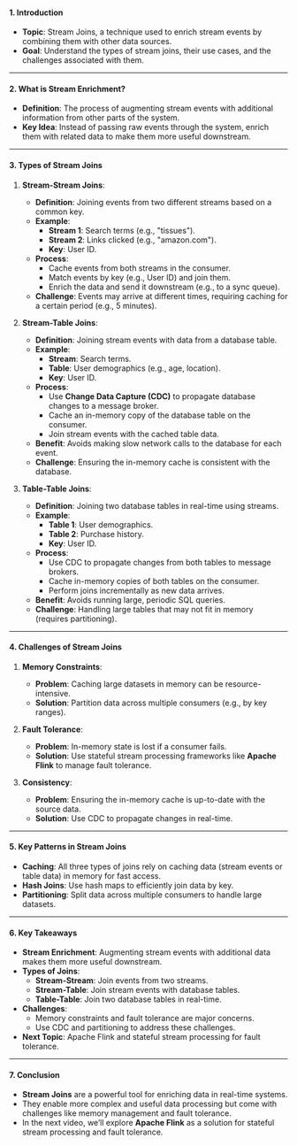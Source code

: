 #### **1. Introduction**
- **Topic**: Stream Joins, a technique used to enrich stream events by combining them with other data sources.
- **Goal**: Understand the types of stream joins, their use cases, and the challenges associated with them.

---

#### **2. What is Stream Enrichment?**
- **Definition**: The process of augmenting stream events with additional information from other parts of the system.
- **Key Idea**: Instead of passing raw events through the system, enrich them with related data to make them more useful downstream.

---

#### **3. Types of Stream Joins**
1. **Stream-Stream Joins**:
   - **Definition**: Joining events from two different streams based on a common key.
   - **Example**: 
     - **Stream 1**: Search terms (e.g., "tissues").
     - **Stream 2**: Links clicked (e.g., "amazon.com").
     - **Key**: User ID.
   - **Process**:
     - Cache events from both streams in the consumer.
     - Match events by key (e.g., User ID) and join them.
     - Enrich the data and send it downstream (e.g., to a sync queue).
   - **Challenge**: Events may arrive at different times, requiring caching for a certain period (e.g., 5 minutes).

2. **Stream-Table Joins**:
   - **Definition**: Joining stream events with data from a database table.
   - **Example**:
     - **Stream**: Search terms.
     - **Table**: User demographics (e.g., age, location).
     - **Key**: User ID.
   - **Process**:
     - Use **Change Data Capture (CDC)** to propagate database changes to a message broker.
     - Cache an in-memory copy of the database table on the consumer.
     - Join stream events with the cached table data.
   - **Benefit**: Avoids making slow network calls to the database for each event.
   - **Challenge**: Ensuring the in-memory cache is consistent with the database.

3. **Table-Table Joins**:
   - **Definition**: Joining two database tables in real-time using streams.
   - **Example**:
     - **Table 1**: User demographics.
     - **Table 2**: Purchase history.
     - **Key**: User ID.
   - **Process**:
     - Use CDC to propagate changes from both tables to message brokers.
     - Cache in-memory copies of both tables on the consumer.
     - Perform joins incrementally as new data arrives.
   - **Benefit**: Avoids running large, periodic SQL queries.
   - **Challenge**: Handling large tables that may not fit in memory (requires partitioning).

---

#### **4. Challenges of Stream Joins**
1. **Memory Constraints**:
   - **Problem**: Caching large datasets in memory can be resource-intensive.
   - **Solution**: Partition data across multiple consumers (e.g., by key ranges).

2. **Fault Tolerance**:
   - **Problem**: In-memory state is lost if a consumer fails.
   - **Solution**: Use stateful stream processing frameworks like **Apache Flink** to manage fault tolerance.

3. **Consistency**:
   - **Problem**: Ensuring the in-memory cache is up-to-date with the source data.
   - **Solution**: Use CDC to propagate changes in real-time.

---

#### **5. Key Patterns in Stream Joins**
- **Caching**: All three types of joins rely on caching data (stream events or table data) in memory for fast access.
- **Hash Joins**: Use hash maps to efficiently join data by key.
- **Partitioning**: Split data across multiple consumers to handle large datasets.

---

#### **6. Key Takeaways**
- **Stream Enrichment**: Augmenting stream events with additional data makes them more useful downstream.
- **Types of Joins**:
  - **Stream-Stream**: Join events from two streams.
  - **Stream-Table**: Join stream events with database tables.
  - **Table-Table**: Join two database tables in real-time.
- **Challenges**:
  - Memory constraints and fault tolerance are major concerns.
  - Use CDC and partitioning to address these challenges.
- **Next Topic**: Apache Flink and stateful stream processing for fault tolerance.

---

#### **7. Conclusion**
- **Stream Joins** are a powerful tool for enriching data in real-time systems.
- They enable more complex and useful data processing but come with challenges like memory management and fault tolerance.
- In the next video, we’ll explore **Apache Flink** as a solution for stateful stream processing and fault tolerance.

